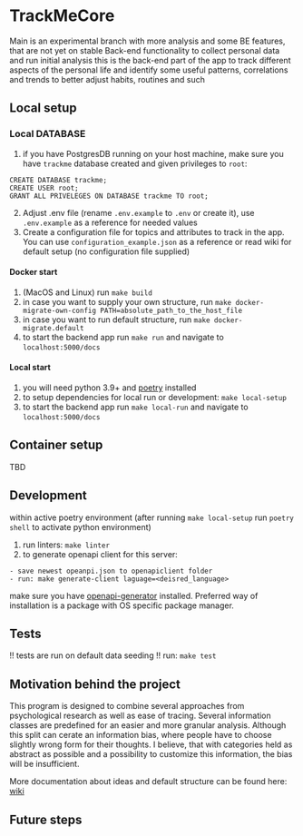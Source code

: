 # TrackMeCore
Main is an experimental branch with more analysis and some BE features, that are not yet on stable
Back-end functionality to collect personal data and run initial analysis
this is the back-end part of the app to track different aspects of the personal life 
and identify some useful patterns, correlations and trends to better adjust habits, routines and such


## Local setup

### Local DATABASE 
1. if you have PostgresDB running on your host machine, make sure you have `trackme` database created and given privileges to `root`:
```
CREATE DATABASE trackme;
CREATE USER root;
GRANT ALL PRIVELEGES ON DATABASE trackme TO root;
```
2. Adjust .env file (rename `.env.example` to `.env` or create it), use `.env.example` as a reference for needed values 
3. Create a configuration file for topics and attributes to track in the app. You can use `configuration_example.json` as a reference or read wiki for default setup (no configuration file supplied)

#### Docker start
1. (MacOS and Linux) run `make build`
2. in case you want to supply your own structure, run `make docker-migrate-own-config PATH=absolute_path_to_the_host_file`
3. in case you want to run default structure, run `make docker-migrate.default`
4. to start the backend app run `make run` and navigate to `localhost:5000/docs`

#### Local start
1. you will need python 3.9+ and [poetry](https://python-poetry.org/docs/#installation) installed
2. to setup dependencies for local run or development: `make local-setup`
3. to start the backend app run `make local-run` and navigate to `localhost:5000/docs`


## Container setup
TBD


## Development
within active poetry environment (after running `make local-setup` run `poetry shell` to activate python environment)
1. run linters: `make linter`
3. to generate openapi client for this server:
```
- save newest opeanpi.json to openapiclient folder
- run: make generate-client laguage=<deisred_language>
```
make sure you have [openapi-generator](https://github.com/OpenAPITools/openapi-generator) installed. Preferred way of installation is a package with OS specific package manager.


## Tests
!! tests are run on default data seeding !!
run: `make test`

## Motivation behind the project

This program is designed to combine several approaches from psychological research as well as ease of tracing.
Several information classes are predefined for an easier and more granular analysis. Although this split can cerate 
an information bias, where people have to choose slightly wrong form for their thoughts. 
I believe, that with categories held as abstract as possible and a possibility to customize this information, the bias will be insufficient.

More documentation about ideas and default structure can be found here: [wiki](https://github.com/Alisa-lisa/TrackMeCore/wiki)



## Future steps

